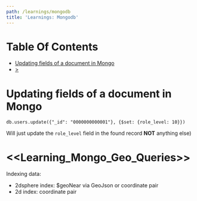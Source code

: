 ```yaml
---
path: /learnings/mongodb
title: 'Learnings: Mongodb'
---
```

# Table Of Contents

<!-- toc -->

- [Updating fields of a document in Mongo](#updating-fields-of-a-document-in-mongo)
- [>](#)

<!-- tocstop -->

# Updating fields of a document in Mongo

    db.users.update({"_id": "0000000000001"}, {$set: {role_level: 10}})

Will just update the `role_level` field in the found record **NOT** anything else)

# <<Learning_Mongo_Geo_Queries>>

Indexing data:

  * 2dsphere index: $geoNear via GeoJson or coordinate pair
  * 2d       index: coordinate pair
